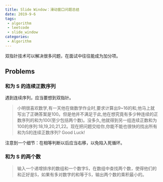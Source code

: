 ```yaml
---
title: Slide Window：滑动窗口问题总结
date: 2019-9-6
tags:
 - algorithm
 - leetcode
 - slide_window
categories:
 - Algorithm
---
```


双指针技术可以解决很多问题，在面试中往往能成为加分项。

## Problems

### 和为 S 的连续正数序列

遇到连续序列，应当要想到双指针。

> 小明很喜欢数学,有一天他在做数学作业时,要求计算出9~16的和,他马上就写出了正确答案是100。但是他并不满足于此,他在想究竟有多少种连续的正数序列的和为100(至少包括两个数)。没多久,他就得到另一组连续正数和为100的序列:18,19,20,21,22。现在把问题交给你,你能不能也很快的找出所有和为S的连续正数序列? Good Luck!

<RecoDemo :collapse="false">
<template slot="code-python">
  <<< @/docs/.vuepress/code/algorithm/slide_window_1.py
</template>
</RecoDemo>

注意到一个细节：在相等判断以后应当右移，以免陷入死循环。

### 和为 S 的两个数

> 输入一个递增排序的数组和一个数字S，在数组中查找两个数，使得他们的和正好是S，如果有多对数字的和等于S，输出两个数的乘积最小的。

<RecoDemo :collapse="false">
<template slot="code-python">
  <<< @/docs/.vuepress/code/algorithm/slide_window_2.py
</template>
</RecoDemo>
